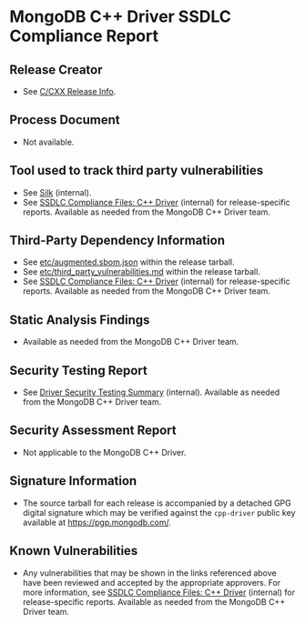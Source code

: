 # MongoDB C++ Driver SSDLC Compliance Report

## Release Creator

- See [C/CXX Release Info](https://docs.google.com/spreadsheets/d/1yHfGmDnbA5-Qt8FX4tKWC5xk9AhzYZx1SKF4AD36ecY/edit?usp=sharing).

## Process Document

- Not available. <!-- CXX-3007: replace with link to public-facing document once available. -->

## Tool used to track third party vulnerabilities

- See [Silk](https://us1.app.silk.security/inventory/asset-group/mongodb____DedupedAssetGroup____60640b8853771efe3af5f78ea37af5d1cdd190df) (internal).
- See [SSDLC Compliance Files: C++ Driver](https://drive.google.com/drive/folders/1_qwTwYyqPL7VjrZOiuyiDYi1y2NYiClS) (internal) for release-specific reports. Available as needed from the MongoDB C++ Driver team.

## Third-Party Dependency Information

- See [etc/augmented.sbom.json](https://github.com/mongodb/mongo-cxx-driver/blob/master/etc/augmented.sbom.json) within the release tarball.
- See [etc/third_party_vulnerabilities.md](https://github.com/mongodb/mongo-cxx-driver/blob/master/etc/third_party_vulnerabilities.md) within the release tarball.
- See [SSDLC Compliance Files: C++ Driver](https://drive.google.com/drive/folders/1_qwTwYyqPL7VjrZOiuyiDYi1y2NYiClS) (internal) for release-specific reports. Available as needed from the MongoDB C++ Driver team.

## Static Analysis Findings

- Available as needed from the MongoDB C++ Driver team.

## Security Testing Report

- See [Driver Security Testing Summary](https://docs.google.com/document/d/1y2K_RY4GZVXpQvv4JH_35mSzFRTawNJ3mibpvSBU8H0/edit?usp=sharing) (internal). Available as needed from the MongoDB C++ Driver team.

## Security Assessment Report

- Not applicable to the MongoDB C++ Driver.

## Signature Information

- The source tarball for each release is accompanied by a detached GPG digital signature which may be verified against the `cpp-driver` public key available at https://pgp.mongodb.com/.

## Known Vulnerabilities

- Any vulnerabilities that may be shown in the links referenced above have been reviewed and accepted by the appropriate approvers. For more information, see [SSDLC Compliance Files: C++ Driver](https://drive.google.com/drive/folders/1_qwTwYyqPL7VjrZOiuyiDYi1y2NYiClS) (internal) for release-specific reports. Available as needed from the MongoDB C++ Driver team.
